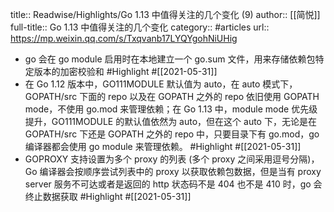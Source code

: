 title:: Readwise/Highlights/Go 1.13 中值得关注的几个变化 (9)
author:: [[简悦]]
full-title:: Go 1.13 中值得关注的几个变化
category:: #articles
url:: https://mp.weixin.qq.com/s/Txqvanb17LYQYgohNiUHig

- go 会在 go module 启用时在本地建立一个 go.sum 文件，用来存储依赖包特定版本的加密校验和 #Highlight #[[2021-05-31]]
- 在 Go 1.12 版本中，GO111MODULE 默认值为 auto，在 auto 模式下，GOPATH/src 下面的 repo 以及在 GOPATH 之外的 repo 依旧使用 GOPATH mode，不使用 go.mod 来管理依赖；在 Go 1.13 中，module mode 优先级提升，GO111MODULE 的默认值依然为 auto，但在这个 auto 下，无论是在 GOPATH/src 下还是 GOPATH 之外的 repo 中，只要目录下有 go.mod，go 编译器都会使用 go module 来管理依赖。 #Highlight #[[2021-05-31]]
- GOPROXY 支持设置为多个 proxy 的列表 (多个 proxy 之间采用逗号分隔)，Go 编译器会按顺序尝试列表中的 proxy 以获取依赖包数据，但是当有 proxy server 服务不可达或者是返回的 http 状态码不是 404 也不是 410 时，go 会终止数据获取 #Highlight #[[2021-05-31]]